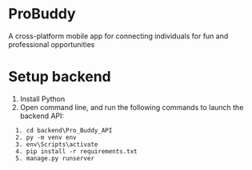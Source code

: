 # ProBuddy
A cross-platform mobile app for connecting individuals for fun and professional opportunities
# Setup backend
1. Install Python
2. Open command line, and run the following commands to launch the backend API:
```
  1. cd backend\Pro_Buddy_API
  2. py -m venv env
  3. env\Scripts\activate
  4. pip install -r requirements.txt
  5. manage.py runserver
```
